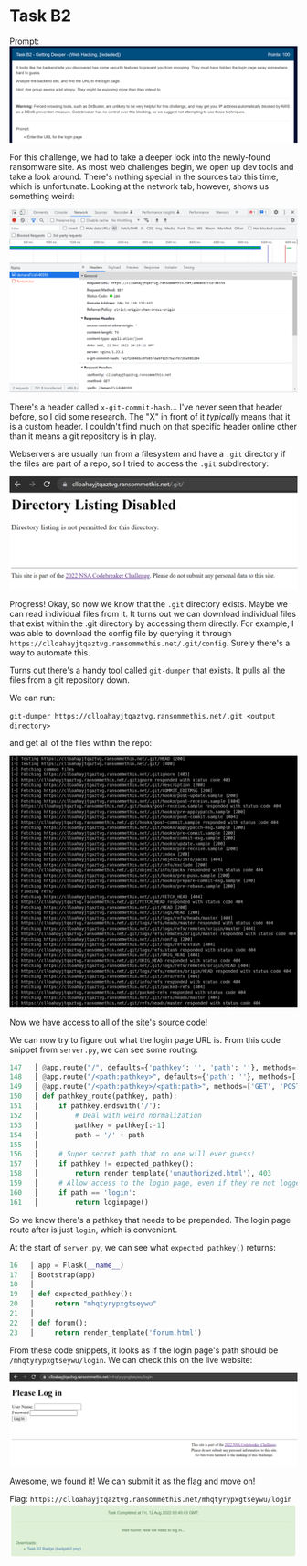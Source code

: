 # Task B2

Prompt:
![](../img/prompts/task_b2.png)

For this challenge, we had to take a deeper look into the newly-found ransomware site. As most web challenges begin, we open up dev tools and take a look around. There's nothing special in the sources tab this time, which is unfortunate. Looking at the network tab, however, shows us something weird:

![](../img/b2/git_hash.png)

There's a header called `x-git-commit-hash`... I've never seen that header before, so I did some research. The "X" in front of it *typically* means that it is a custom header. I couldn't find much on that specific header online other than it means a git repository is in play.

Webservers are usually run from a filesystem and have a `.git` directory if the files are part of a repo, so I tried to access the `.git` subdirectory:

![](../img/b2/git_directory.png)

Progress! Okay, so now we know that the `.git` directory exists. Maybe we can read individual files from it. It turns out we can download individual files that exist within the .git directory by accessing them directly. For example, I was able to download the config file by querying it through `https://clloahayjtqaztvg.ransommethis.net/.git/config`. Surely there's a way to automate this.

Turns out there's a handy tool called `git-dumper` that exists. It pulls all the files from a git repository down.

We can run:

`git-dumper https://clloahayjtqaztvg.ransommethis.net/.git <output directory>` 

and get all of the files within the repo:

![](../img/b2/gitdumper.png)

Now we have access to all of the site's source code!

We can now try to figure out what the login page URL is. From this code snippet from `server.py`, we can see some routing:
```py
147   │ @app.route("/", defaults={'pathkey': '', 'path': ''}, methods=['GET', 'POST'])
148   │ @app.route("/<path:pathkey>", defaults={'path': ''}, methods=['GET', 'POST'])
149   │ @app.route("/<path:pathkey>/<path:path>", methods=['GET', 'POST'])
150   │ def pathkey_route(pathkey, path):
151   │     if pathkey.endswith('/'):
152   │         # Deal with weird normalization
153   │         pathkey = pathkey[:-1]
154   │         path = '/' + path
155   │
156   │     # Super secret path that no one will ever guess!
157   │     if pathkey != expected_pathkey():
158   │         return render_template('unauthorized.html'), 403
159   │     # Allow access to the login page, even if they're not logged in
160   │     if path == 'login':
161   │         return loginpage()
```

So we know there's a pathkey that needs to be prepended. The login page route after is just `login`, which is convenient.

At the start of `server.py`, we can see what `expected_pathkey()` returns:
```py
16   │ app = Flask(__name__)
17   │ Bootstrap(app)
18   │
19   │ def expected_pathkey():
20   │     return "mhqtyrypxgtseywu"
21   │
22   │ def forum():
23   │     return render_template('forum.html')
```

From these code snippets, it looks as if the login page's path should be `/mhqtyrypxgtseywu/login`. We can check this on the live website:

![](../img/b2/login_page.png)

Awesome, we found it! We can submit it as the flag and move on!

Flag: `https://clloahayjtqaztvg.ransommethis.net/mhqtyrypxgtseywu/login`
![](../img/submissions/task_b2_solve.png)
